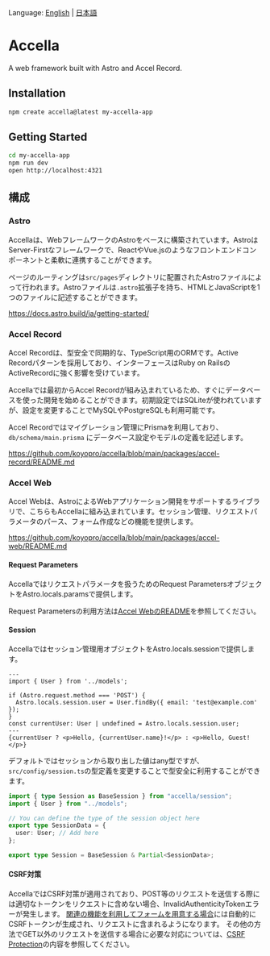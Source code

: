 Language: [English](https://github.com/koyopro/accella/blob/main/packages/accella/README.md) | [日本語](https://github.com/koyopro/accella/blob/main/packages/accella/README-ja.md)

# Accella

A web framework built with Astro and Accel Record.

## Installation

```bash
npm create accella@latest my-accella-app
```

## Getting Started

```bash
cd my-accella-app
npm run dev
open http://localhost:4321
```

## 構成

### Astro

Accellaは、WebフレームワークのAstroをベースに構築されています。AstroはServer-Firstなフレームワークで、ReactやVue.jsのようなフロントエンドコンポーネントと柔軟に連携することができます。

ページのルーティングは`src/pages`ディレクトリに配置されたAstroファイルによって行われます。Astroファイルは`.astro`拡張子を持ち、HTMLとJavaScriptを1つのファイルに記述することができます。

https://docs.astro.build/ja/getting-started/

### Accel Record

Accel Recordは、型安全で同期的な、TypeScript用のORMです。Active Recordパターンを採用しており、インターフェースはRuby on RailsのActiveRecordに強く影響を受けています。

Accellaでは最初からAccel Recordが組み込まれているため、すぐにデータベースを使った開発を始めることができます。初期設定ではSQLiteが使われていますが、設定を変更することでMySQLやPostgreSQLも利用可能です。

Accel Recordではマイグレーション管理にPrismaを利用しており、`db/schema/main.prisma` にデータベース設定やモデルの定義を記述します。

https://github.com/koyopro/accella/blob/main/packages/accel-record/README.md

### Accel Web

Accel Webは、AstroによるWebアプリケーション開発をサポートするライブラリで、こちらもAccellaに組み込まれています。セッション管理、リクエストパラメータのパース、フォーム作成などの機能を提供します。

https://github.com/koyopro/accella/blob/main/packages/accel-web/README.md

#### Request Parameters

Accellaではリクエストパラメータを扱うためのRequest ParametersオブジェクトをAstro.locals.paramsで提供します。

Request Parametersの利用方法は[Accel WebのREADME](https://github.com/koyopro/accella/blob/main/packages/accel-web/README.md#form-and-request-parameters)を参照してください。

#### Session

Accellaではセッション管理用オブジェクトをAstro.locals.sessionで提供します。

```astro
---
import { User } from '../models';

if (Astro.request.method === 'POST') {
  Astro.locals.session.user = User.findBy({ email: 'test@example.com' });
}
const currentUser: User | undefined = Astro.locals.session.user;
---
{currentUser ? <p>Hello, {currentUser.name}!</p> : <p>Hello, Guest!</p>}
```

デフォルトではセッションから取り出した値はany型ですが、`src/config/session.ts`の型定義を変更することで型安全に利用することができます。

```typescript
import { type Session as BaseSession } from "accella/session";
import { User } from "../models";

// You can define the type of the session object here
export type SessionData = {
  user: User; // Add here
};

export type Session = BaseSession & Partial<SessionData>;
```

#### CSRF対策

AccellaではCSRF対策が適用されており、POST等のリクエストを送信する際には適切なトークンをリクエストに含めない場合、InvalidAuthenticityTokenエラーが発生します。
[関連の機能を利用してフォームを用意する場合](https://github.com/koyopro/accella/blob/main/packages/accel-web/README.md#form-and-request-parameters)には自動的にCSRFトークンが生成され、リクエストに含まれるようになります。
その他の方法でGET以外のリクエストを送信する場合に必要な対応については、[CSRF Protection](https://github.com/koyopro/accella/blob/main/packages/accel-web/README.md#csrf-protection)の内容を参照してください。
